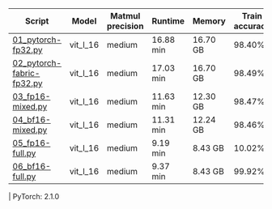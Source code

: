 | Script                                                       | Model    | Matmul precision | Runtime   | Memory   | Train accuracy | Test accuracy |
| ------------------------------------------------------------ | -------- | ---------------- | --------- | -------- | -------------- | ------------- |
| [01_pytorch-fp32.py](http://01_pytorch-fp32.py)              | vit_l_16 | medium           | 16.88 min | 16.70 GB | 98.40%         | 94.06%        |
| [02_pytorch-fabric-fp32.py](http://02_pytorch-fabric-fp32.py) | vit_l_16 | medium           | 17.03 min | 16.70 GB | 98.49%         | 96.17%        |
| [03_fp16-mixed.py](http://03_fp16-mixed.py)                  | vit_l_16 | medium           | 11.63 min | 12.30 GB | 98.47%         | 94.79%        |
| [04_bf16-mixed.py](http://04_bf16-mixed.py/)                 | vit_l_16 | medium           | 11.31 min | 12.24 GB | 98.46%         | 95.62%        |
| [05_fp16-full.py](http://05_fp16-full.py)                    | vit_l_16 | medium           | 9.19 min  | 8.43 GB  | 10.02%         | 10.00%        |
| [06_bf16-full.py](http://06_bf16-full.py)                    | vit_l_16 | medium           | 9.37 min  | 8.43 GB  | 99.92%         | 97.86%        |

| PyTorch: 2.1.0